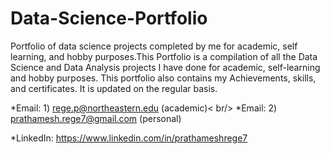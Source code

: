 # Data-Science-Portfolio
Portfolio of data science projects completed by me for academic, self learning, and hobby purposes.This Portfolio is a compilation of all the Data Science and Data Analysis projects I have done for academic, self-learning and hobby purposes. This portfolio also contains my Achievements, skills, and certificates. It is updated on the regular basis.

*Email: 1) rege.p@northeastern.edu (academic)< br/>
*Email: 2) prathamesh.rege7@gmail.com (personal)
       
*LinkedIn: https://www.linkedin.com/in/prathameshrege7

